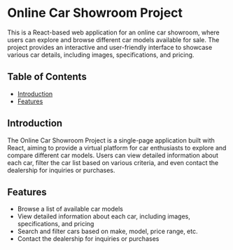 # Online Car Showroom Project

This is a React-based web application for an online car showroom, where users can explore and browse different car models available for sale. The project provides an interactive and user-friendly interface to showcase various car details, including images, specifications, and pricing.

## Table of Contents
- [Introduction](#introduction)
- [Features](#features)

## Introduction

The Online Car Showroom Project is a single-page application built with React, aiming to provide a virtual platform for car enthusiasts to explore and compare different car models. Users can view detailed information about each car, filter the car list based on various criteria, and even contact the dealership for inquiries or purchases.

## Features

- Browse a list of available car models
- View detailed information about each car, including images, specifications, and pricing
- Search and filter cars based on make, model, price range, etc.
- Contact the dealership for inquiries or purchases

